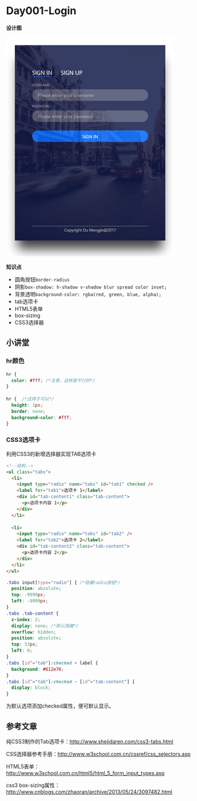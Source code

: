 # Day001-Login

**设计图**

![原图](img/mywork.png)

**知识点**

+ 圆角按钮`border-radius`
+ 阴影`box-shadow: h-shadow v-shadow blur spread color inset;`
+ 背景透明`background-color: rgba(red, green, blue, alpha);`
+ tab选项卡
+ HTML5表单
+ box-sizing
+ CSS3选择器

## 小讲堂

### hr颜色

```css
hr {
  color: #fff; /*注意，这样是不行的*/
}

hr {  /*这样才可以*/
  height: 1px;
  border: none;
  background-color: #fff;
}
```

### CSS3选项卡

利用CSS3的新增选择器实现TAB选项卡

```html
<!--结构-->
<ul class="tabs">
  <li>
    <input type="radio" name="tabs" id="tab1" checked />
    <label for="tab1">选项卡 1</label>
    <div id="tab-content1" class="tab-content">
      <p>选项卡内容 1</p>
    </div>
  </li>

  <li>
    <input type="radio" name="tabs" id="tab2" />
    <label for="tab2">选项卡 2</label>
    <div id="tab-content2" class="tab-content">
      <p>选项卡内容 2</p>
    </div>
  </li>
</ul>
```

```css
.tabs input[type="radio"] { /*隐藏radio按钮*/
  position: absolute;
  top: -9999px;
  left: -9999px;
}
.tabs .tab-content {
  z-index: 2;
  display: none; /*默认隐藏*/
  overflow: hidden;
  position: absolute;
  top: 53px;
  left: 0;
}
.tabs [id^="tab"]:checked + label {
  background: #612e76;
}
.tabs [id^="tab"]:checked ~ [id^="tab-content"] {
  display: block;
}
```

为默认选项添加checked属性，便可默认显示。

## 参考文章

纯CSS3制作的Tab选项卡：http://www.shejidaren.com/css3-tabs.html

CSS选择器参考手册：http://www.w3school.com.cn/cssref/css_selectors.asp

HTML5表单：http://www.w3school.com.cn/html5/html_5_form_input_types.asp

css3 box-sizing属性：http://www.cnblogs.com/zhaoran/archive/2013/05/24/3097482.html